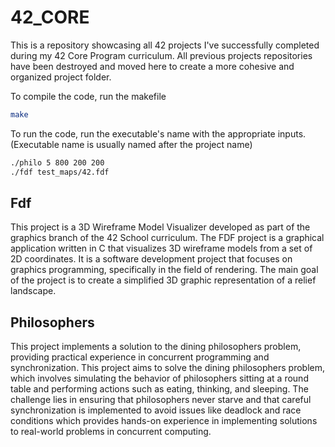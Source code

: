 # 42_CORE
This is a repository showcasing all 42 projects I've successfully completed during my 42 Core Program curriculum. All previous projects repositories have been destroyed and moved here to create a more cohesive and organized project folder.

To compile the code, run the makefile
```bash
make
```

To run the code, run the executable's name with the appropriate inputs. (Executable name is usually named after the project name)
```bash
./philo 5 800 200 200
./fdf test_maps/42.fdf
```

## Fdf
This project is a 3D Wireframe Model Visualizer developed as part of the graphics branch of the 42 School curriculum. The FDF project is a graphical application written in C that visualizes 3D wireframe models from a set of 2D coordinates. It is a software development project that focuses on graphics programming, specifically in the field of rendering. The main goal of the project is to create a simplified 3D graphic representation of a relief landscape.

## Philosophers
This project implements a solution to the dining philosophers problem, providing practical experience in concurrent programming and synchronization. This project aims to solve the dining philosophers problem, which involves simulating the behavior of philosophers sitting at a round table and performing actions such as eating, thinking, and sleeping.  The challenge lies in ensuring that philosophers never starve and that careful synchronization is implemented to avoid issues like deadlock and race conditions which provides hands-on experience in implementing solutions to real-world problems in concurrent computing.
